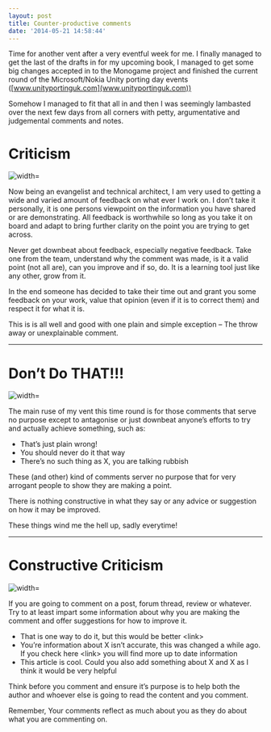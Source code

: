 ```yaml
---
layout: post
title: Counter-productive comments
date: '2014-05-21 14:58:44'
---
```


Time for another vent after a very eventful week for me.  I finally managed to get the last of the drafts in for my upcoming book, I managed to get some big changes accepted in to the Monogame project and finished the current round of the Microsoft/Nokia Unity porting day events ([www.unityportinguk.com](www.unityportinguk.com))

Somehow I managed to fit that all in and then I was seemingly lambasted over the next few days from all corners with petty, argumentative and judgemental comments and notes.

# Criticism

![width=](http://www.ronedmondson.com/wp-content/uploads/2013/05/criticism.jpg)

Now being an evangelist and technical architect, I am very used to getting a wide and varied amount of feedback on what ever I work on.  I don’t take it personally, it is one persons viewpoint on the information you have shared or are demonstrating.  All feedback is worthwhile so long as you take it on board and adapt to bring further clarity on the point you are trying to get across.

Never get downbeat about feedback, especially negative feedback.  Take one from the team, understand why the comment was made, is it a valid point (not all are), can you improve and if so, do.  It is a learning tool just like any other, grow from it.

In the end someone has decided to take their time out and grant you some feedback on your work, value that opinion (even if it is to correct them) and respect it for what it is.

This is is all well and good with one plain and simple exception – The throw away or unexplainable comment.

* * *

# Don’t Do THAT!!!

![width=](http://chroniclesofharriet.files.wordpress.com/2012/03/critic.jpg)

The main ruse of my vent this time round is for those comments that serve no purpose except to antagonise or just downbeat anyone’s efforts to try and actually achieve something, such as:

- That’s just plain wrong!
- You should never do it that way
- There’s no such thing as X, you are talking rubbish

These (and other) kind of comments server no purpose that for very arrogant people to show they are making a point.

There is nothing constructive in what they say or any advice or suggestion on how it may be improved.

These things wind me the hell up, sadly everytime!

* * *

# Constructive Criticism

![width=](http://4.bp.blogspot.com/-Fh_A7k7oLPQ/UYwJBz68GcI/AAAAAAAAANs/pb60_WVM-RQ/s1600/Constructive+Criticism.gif)

If you are going to comment on a post, forum thread, review or whatever. Try to at least impart some information about why you are making the comment and offer suggestions for how to improve it.

- That is one way to do it, but this would be better \<link\>
- You’re information about X isn’t accurate, this was changed a while ago.  If you check here \<link\> you will find more up to date information
- This article is cool.  Could you also add something about X and X as I think it would be very helpful

Think before you comment and ensure it’s purpose is to help both the author and whoever else is going to read the content and you comment.

Remember, Your comments reflect as much about you as they do about what you are commenting on.

